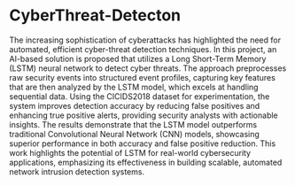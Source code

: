 # CyberThreat-Detecton

The increasing sophistication of cyberattacks has highlighted the need for automated, efficient cyber-threat detection techniques. In this project, an AI-based solution is proposed that utilizes a Long Short-Term Memory (LSTM) neural network to detect cyber threats. The approach preprocesses raw security events into structured event profiles, capturing key features that are then analyzed by the LSTM model, which excels at handling sequential data. Using the CICIDS2018 dataset for experimentation, the system improves detection accuracy by reducing false positives and enhancing true positive alerts, providing security analysts with actionable insights. The results demonstrate that the LSTM model outperforms traditional Convolutional Neural Network (CNN) models, showcasing superior performance in both accuracy and false positive reduction. This work highlights the potential of LSTM for real-world cybersecurity applications, emphasizing its effectiveness in building scalable, automated network intrusion detection systems.
